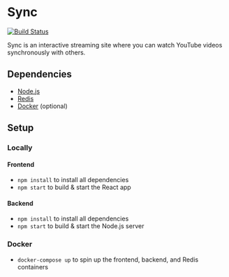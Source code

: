 # Sync
[![Build Status](https://travis-ci.com/ubclaunchpad/sync.svg?branch=master)](https://travis-ci.com/ubclaunchpad/sync)

Sync is an interactive streaming site where you can watch YouTube videos synchronously with others. 

## Dependencies
- [Node.js](https://nodejs.org/)
- [Redis](https://redis.io/)
- [Docker](https://www.docker.com/) (optional)

## Setup

### Locally
#### Frontend
- `npm install` to install all dependencies 
- `npm start` to build & start the React app

#### Backend
- `npm install` to install all dependencies
- `npm start` to build & start the Node.js server
 
### Docker
- `docker-compose up` to spin up the frontend, backend, and Redis containers
